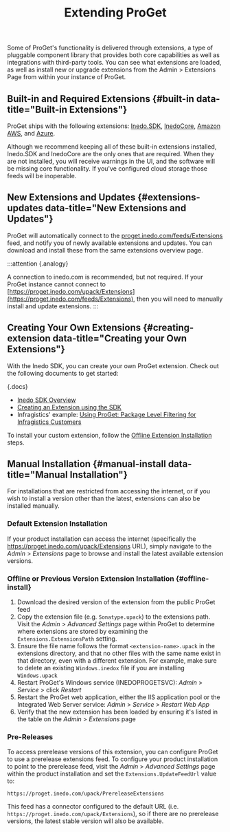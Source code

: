 ﻿---
title: Extending ProGet
sequence: 120
keywords: proget, packages
show-headings-in-nav: true
---

Some of ProGet's functionality is delivered through extensions, a type of pluggable component library that provides both core capabilities as well as integrations with third-party tools. You can see what extensions are loaded, as well as install new or upgrade extensions from the Admin > Extensions Page from within your instance of ProGet.

## Built-in and Required Extensions {#built-in data-title="Built-in Extensions"}

ProGet ships with the following extensions: [Inedo.SDK](/docs/various/inedo-sdk/the-sdk), [InedoCore](https://proget.inedo.com/feeds/Extensions/inedox/InedoCore), [Amazon AWS](https://proget.inedo.com/feeds/Extensions/inedox/AWS), and [Azure](https://proget.inedo.com/feeds/Extensions/inedox/Azure).

Although we recommend keeping all of these built-in extensions installed, Inedo.SDK and InedoCore are the only ones that are required. When they are not installed, you will receive warnings in the UI, and the software will be missing core functionality. If you've configured cloud storage those feeds will be inoperable.

## New Extensions and Updates {#extensions-updates data-title="New Extensions and Updates"}

ProGet will automatically connect to the [proget.inedo.com/feeds/Extensions](https://proget.inedo.com/feeds/Extensions) feed, and notify you of newly available extensions and updates.  You can download and install these from the same extensions overview page.

:::attention {.analogy}

  A connection to inedo.com is recommended, but not required. If your ProGet instance cannot connect to [https://proget.inedo.com/upack/Extensions](https://proget.inedo.com/feeds/Extensions), then you will need to manually install and update extensions.
  :::

## Creating Your Own Extensions {#creating-extension data-title="Creating your Own Extensions"}

With the Inedo SDK, you can create your own ProGet extension. Check out the following documents to get started:

{.docs}
- [Inedo SDK Overview](/docs/various/inedo-sdk/the-sdk)
- [Creating an Extension using the SDK](/docs/various/inedo-sdk/creating)
- Infragistics' example: [Using ProGet: Package Level Filtering for Infragistics Customers](https://www.infragistics.com/community/blogs/b/infragistics/posts/using-project-package-level-filtering-for-infragistics-customers)

To install your custom extension, follow the [Offline Extension Installation](#offline-install) steps.

## Manual Installation {#manual-install data-title="Manual Installation"}

For installations that are restricted from accessing the internet, or if you wish to install a version other than the latest, extensions can also be installed manually.

### Default Extension Installation

If your product installation can access the internet (specifically the https://proget.inedo.com/upack/Extensions URL), simply navigate to the *Admin* > *Extensions* page to browse and install the latest available extension versions.

### Offline or Previous Version Extension Installation {#offline-install}

1. Download the desired version of the extension from the public ProGet feed
2. Copy the extension file (e.g. `Sonatype.upack`) to the extensions path. Visit the *Admin* > *Advanced Settings* page within ProGet to determine where extensions are stored by examining the `Extensions.ExtensionsPath` setting.
3. Ensure the file name follows the format `<extension-name>.upack` in the extensions directory, and that no other files with the same name exist in that directory, even with a different extension. For example, make sure to delete an existing `Windows.inedox` file if you are installing `Windows.upack`
4. Restart ProGet's Windows service (INEDOPROGETSVC): *Admin* > *Service* > click *Restart*
5. Restart the ProGet web application, either the IIS application pool or the Integrated Web Server service: *Admin* > *Service* > *Restart Web App*
6. Verify that the new extension has been loaded by ensuring it's listed in the table on the *Admin* > *Extensions* page

### Pre-Releases

To access prerelease versions of this extension, you can configure ProGet to use a prerelease extensions feed. To configure your product installation to point to the prerelease feed, visit the *Admin* > *Advanced Settings* page within the product installation and set the `Extensions.UpdateFeedUrl` value to:

```
https://proget.inedo.com/upack/PrereleaseExtensions
```

This feed has a connector configured to the default URL (i.e. `https://proget.inedo.com/upack/Extensions`), so if there are no prerelease versions, the latest stable version will also be available.
